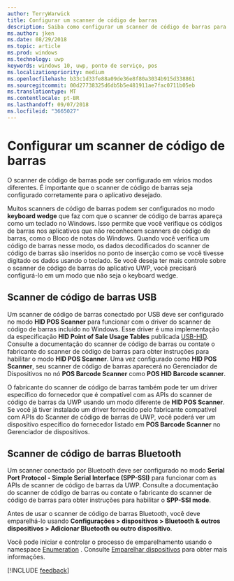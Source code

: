 ```yaml
---
author: TerryWarwick
title: Configurar um scanner de código de barras
description: Saiba como configurar um scanner de código de barras para o aplicativo desejado.
ms.author: jken
ms.date: 08/29/2018
ms.topic: article
ms.prod: windows
ms.technology: uwp
keywords: windows 10, uwp, ponto de serviço, pos
ms.localizationpriority: medium
ms.openlocfilehash: b33c1d33fe88a09de36e8f80a3034b915d338861
ms.sourcegitcommit: 00d27738325d6db5b5e481911ae7fac0711b05eb
ms.translationtype: MT
ms.contentlocale: pt-BR
ms.lasthandoff: 09/07/2018
ms.locfileid: "3665027"
---
```

# <a name="configure-a-barcode-scanner"></a>Configurar um scanner de código de barras

O scanner de código de barras pode ser configurado em vários modos diferentes.  É importante que o scanner de código de barras seja configurado corretamente para o aplicativo desejado.

Muitos scanners de código de barras podem ser configurados no modo **keyboard wedge** que faz com que o scanner de código de barras apareça como um teclado no Windows.  Isso permite que você verifique os códigos de barras nos aplicativos que não reconhecem scanners de código de barras, como o Bloco de notas do Windows.  Quando você verifica um código de barras nesse modo, os dados decodificados do scanner de código de barras são inseridos no ponto de inserção como se você tivesse digitado os dados usando o teclado.  Se você deseja ter mais controle sobre o scanner de código de barras do aplicativo UWP, você precisará configurá-lo em um modo que não seja o keyboard wedge.

## <a name="usb-barcode-scanner"></a>Scanner de código de barras USB
Um scanner de código de barras conectado por USB deve ser configurado no modo **HID POS Scanner** para funcionar com o driver do scanner de código de barras incluído no Windows. Esse driver é uma implementação da especificação **HID Point of Sale Usage Tables** publicada [USB-HID](http://www.usb.org/developers/hidpage/).  Consulte a documentação do scanner de código de barras ou contate o fabricante do scanner de código de barras para obter instruções para habilitar o modo **HID POS Scanner**.  Uma vez configurado como **HID POS Scanner**, seu scanner de código de barras aparecerá no Gerenciador de Dispositivos no nó **POS Barcode Scanner** como **POS HID Barcode scanner**.

O fabricante do scanner de código de barras também pode ter um driver específico do fornecedor que é compatível com as APIs do scanner de código de barras da UWP usando um modo diferente de **HID POS Scanner**.  Se você já tiver instalado um driver fornecido pelo fabricante compatível com APIs do Scanner de código de barras de UWP, você poderá ver um dispositivo específico do fornecedor listado em **POS Barcode Scanner** no Gerenciador de dispositivos.

## <a name="bluetooth-barcode-scanner"></a>Scanner de código de barras Bluetooth
Um scanner conectado por Bluetooth deve ser configurado no modo **Serial Port Protocol - Simple Serial Interface (SPP-SSI)** para funcionar com as APIs de scanner de código de barras da UWP.  Consulte a documentação do scanner de código de barras ou contate o fabricante do scanner de código de barras para obter instruções para habilitar o **SPP-SSI mode**.

Antes de usar o scanner de código de barras Bluetooth, você deve emparelhá-lo usando **Configurações > dispositivos > Bluetooth & outros dispositivos > Adicionar Bluetooth ou outro dispositivo**.

Você pode iniciar e controlar o processo de emparelhamento usando o namespace [Enumeration](https://docs.microsoft.com/uwp/api/windows.devices.enumeration) .  Consulte [Emparelhar dispositivos](https://docs.microsoft.com/windows/uwp/devices-sensors/pair-devices) para obter mais informações.

[!INCLUDE [feedback](./includes/pos-feedback.md)]